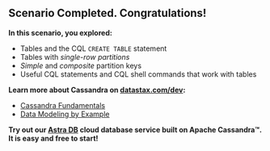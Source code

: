 ## Scenario Completed. Congratulations!

**In this scenario, you explored:**

* Tables and the CQL `CREATE TABLE` statement 
* Tables with *single-row partitions*
* *Simple* and *composite* partition keys
* Useful CQL statements and CQL shell commands that work with tables

**Learn more about Cassandra on [datastax.com/dev](https://datastax.com/dev):**

* [Cassandra Fundamentals](https://datastax.com/learn/cassandra-fundamentals)
* [Data Modeling by Example](https://www.datastax.com/learn/data-modeling-by-example)


**Try out our [Astra DB](https://astra.datastax.com/register?utm_source=devplay&utm_medium=katapod&utm_campaign=cassandra-fundamentals) cloud database service built on Apache Cassandra™. It is easy and free to start!**
